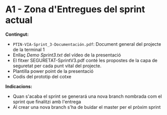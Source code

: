 # A1 - Zona d'Entregues del sprint actual
**Contingut:**
- ```PTIN-VIA-Sprint_3-Documentación.pdf```: Document general del projecte de la terminal 1
- Enllaç *Demo Sprint3.txt* del vídeo de la presentació
- El fitxer SEGURETAT-SprintV3.pdf conté les propostes de la capa de seguretat per cada punt vital del projecte.
- Plantilla power point de la presentació
- Codis del prototip del cotxe

**Indicacions:**
- Quan s'acaba el sprint se generará una nova branch nombrada com el sprint que finalitzi amb l'entrega
- Al crear una nova branch s'ha de buidar el master per el pròxim sprint
